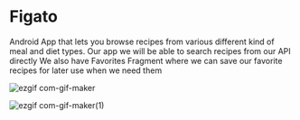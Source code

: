 # Figato
Android App that lets you browse recipes from various different kind of meal and diet types.  Our app we will be able to search recipes from our API directly
We also have Favorites Fragment where we can save our favorite recipes for later use when we need them

  ![ezgif com-gif-maker](https://user-images.githubusercontent.com/77728555/210269859-d03e3022-df82-4517-837c-3af298c28bfe.gif) 
  
  ![ezgif com-gif-maker(1)](https://user-images.githubusercontent.com/77728555/210270190-ac9801a5-7f32-4aca-bedf-126e449dee72.gif)




